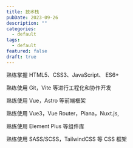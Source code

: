 ```yaml
---
title: 技术栈
pubDate: 2023-09-26
description: ""
categories:
  - default
tags:
  - default
featured: false
draft: true
---
```

熟练掌握 HTML5、CSS3、JavaScript、 ES6+

熟练使用 Git，Vite 等进行工程化和协作开发

熟练使用 Vue，Astro 等前端框架

熟练使用 Vue3，Vue Router，Piana，Nuxt.js,

熟练使用 Element Plus 等组件库

熟练使用 SASS/SCSS，TailwindCSS 等 CSS 框架
